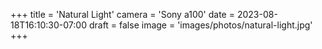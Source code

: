 +++
title = 'Natural Light'
camera = 'Sony a100'
date = 2023-08-18T16:10:30-07:00
draft = false
image = 'images/photos/natural-light.jpg'
+++